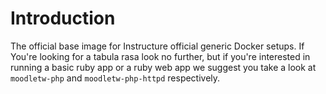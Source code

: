 # Introduction
The official base image for Instructure official generic Docker setups. If
You're looking for a tabula rasa look no further, but if you're interested
in running a basic ruby app or a ruby web app we suggest you take a look
at `moodletw-php` and `moodletw-php-httpd` respectively.

